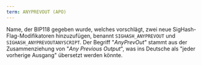 ```yaml
---
term: ANYPREVOUT (APO)
---
```


Name, der BIP118 gegeben wurde, welches vorschlägt, zwei neue SigHash-Flag-Modifikatoren hinzuzufügen, benannt `SIGHASH_ANYPREVOUT` und `SIGHASH_ANYPREVOUTANYSCRIPT`. Der Begriff "*AnyPrevOut*" stammt aus der Zusammenziehung von "*Any Previous Output*", was ins Deutsche als "jeder vorherige Ausgang" übersetzt werden könnte.